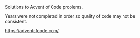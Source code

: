 Solutions to Advent of Code problems.

Years were not completed in order so quality of code may not be consistent.

https://adventofcode.com/
